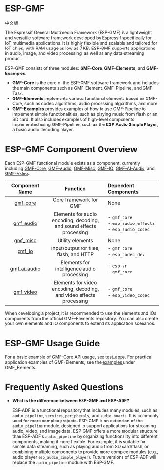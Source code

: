 # ESP-GMF
[中文版](./README_CN.md)

The Espressif General Multimedia Framework (ESP-GMF) is a lightweight and versatile software framework developed by Espressif specifically for IoT multimedia applications. It is highly flexible and scalable and tailored for IoT chips, with RAM usage as low as 7 KB. ESP-GMF supports applications in audio, image, and video processing, as well as any data-streaming product.

ESP-GMF consists of three modules: **GMF-Core**, **GMF-Elements**, and **GMF-Examples**.

- **GMF-Core** is the core of the ESP-GMF software framework and includes the main components such as GMF-Element, GMF-Pipeline, and GMF-Task.
- **GMF-Elements** implements various functional elements based on GMF-Core, such as codec algorithms, audio processing algorithms, and more.
- **GMF-Examples** provides examples of how to use GMF-Pipeline to implement simple functionalities, such as playing music from flash or an SD card. It also includes examples of high-level components implemented using GMF-Pipeline, such as the **ESP Audio Simple Player**, a basic audio decoding player.

# ESP-GMF Component Overview

Each ESP-GMF functional module exists as a component, currently including [GMF-Core](./gmf_core/README.md), [GMF-Audio](./elements/gmf_audio/README.md), [GMF-Misc](./elements/gmf_misc/README.md), [GMF-IO](./elements/gmf_io/README.md), [GMF-AI-Audio](./elements/gmf_ai_audio/README.md), and [GMF-Video](./elements/gmf_video/README.md)..

| Component Name | Function | Dependent Components |
| :------------: | :------------: | :------------ |
| [gmf_core](./gmf_core) | Core framework for GMF | None |
| [gmf_audio](./elements/gmf_audio) | Elements for audio encoding, decoding,<br>and sound effects processing | - `gmf_core`<br>- `esp_audio_effects`<br>- `esp_audio_codec` |
| [gmf_misc](./elements/gmf_misc) | Utility elements | None |
| [gmf_io](./elements/gmf_io) | Input/output for files, flash, and HTTP | - `gmf_core`<br>- `esp_codec_dev` |
| [gmf_ai_audio](./elements/gmf_ai_audio) | Elements for intelligence audio processing | - `esp-sr`<br>- `gmf_core` |
| [gmf_video](./elements/gmf_video) | Elements for video encoding, decoding,<br>and video effects processing | - `gmf_core`<br>- `esp_video_codec` |

When developing a project, it is recommended to use the elements and IOs components from the official GMF-Elements repository. You can also create your own elements and IO components to extend its application scenarios.

# ESP-GMF Usage Guide

For a basic example of GMF-Core API usage, see [test_apps](./gmf_core/test_apps/main/cases/gmf_pool_test.c). For practical application examples of GMF-Elements, see the [ examples ](./gmf_examples/basic_examples/) under GMF_Elements.

# Frequently Asked Questions

- **What is the difference between ESP-GMF and ESP-ADF?**

   ESP-ADF is a functional repository that includes many modules, such as `audio_pipeline`, `services`, `peripherals`, and `audio boards`. It is commonly used for more complex projects. ESP-GMF is an extension of the `audio_pipeline` module, designed to support applications for streaming audio, video, and image data. ESP-GMF offers a more modular structure than ESP-ADF's `audio_pipeline` by organizing functionality into different components, making it more flexible. For example, it is suitable for simple data streaming, such as playing audio from SD card/flash, or combining multiple components to provide more complex modules (e.g., audio player `esp_audio_simple_player`). Future versions of ESP-ADF will replace the `audio_pipeline` module with ESP-GMF.
